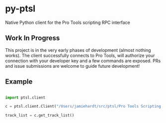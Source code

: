 # py-ptsl

Native Python client for the Pro Tools scripting RPC interface

## Work In Progress

This project is in the very early phases of development (almost nothing works). The 
client successfully connects to Pro Tools, will authorize your connection with your
developer key and a few commands are exposed. PRs and issue submissions are welcome
to guide future development!

## Example

```python

import ptsl.client

c = ptsl.client.Client("/Users/jamiehardt/src/ptsl/Pro Tools Scripting SDK_jamiehardt@me.com.json")

track_list = c.get_track_list()
```